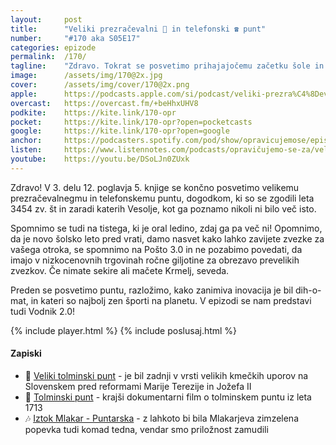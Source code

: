 ```yaml
---
layout: 	post
title:  	"Veliki prezračevalni 💨 in telefonski ☎️ punt"
number: 	"#170 aka S05E17"
categories:	epizode
permalink:	/170/
tagline: 	"Zdravo. Tokrat se posvetimo prihajajočemu začetku šole in se pogovarjamo, kako lažje skrajšati prevelike zvezke: z ročno giljotino ali mačeto Krmelj!?" 
image:		/assets/img/170@2x.jpg
cover:		/assets/img/cover/170@2x.png
apple:		https://podcasts.apple.com/si/podcast/veliki-prezra%C4%8Devalni-in-telefonski-punt/id1514750013?i=1000625884433
overcast:	https://overcast.fm/+beHhxUHV8
podkite:	https://kite.link/170-opr
pocket:		https://kite.link/170-opr?open=pocketcasts
google:		https://kite.link/170-opr?open=google
anchor:		https://podcasters.spotify.com/pod/show/opravicujemose/episodes/Veliki-prezraevalni-in-telefonski-punt-e28je4i
listen:		https://www.listennotes.com/podcasts/opravičujemo-se-za/veliki-prezračevalni-in-Mp3a6lvkgU9/embed/
youtube:	https://youtu.be/DSoLJn0ZUxk
---
```


Zdravo! V 3. delu 12. poglavja 5. knjige se končno posvetimo velikemu prezračevalnegmu in telefonskemu puntu, dogodkom, ki so se zgodili leta 3454 zv. št in zaradi katerih Vesolje, kot ga poznamo nikoli ni bilo več isto. 

Spomnimo se tudi na tistega, ki je oral ledino, zdaj ga pa več ni! Opomnimo, da je novo šolsko leto pred vrati, damo nasvet kako lahko zavijete zvezke za vašega otroka, se spomnimo na Pošto 3.0 in ne pozabimo povedati, da imajo v nizkocenovnih trgovinah ročne giljotine za obrezavo prevelikih zvezkov. Če nimate sekire ali mačete Krmelj, seveda.

Preden se posvetimo puntu, razložimo, kako zanimiva inovacija je bil dih-o-mat, in kateri so najbolj zen športi na planetu. V epizodi se nam predstavi tudi Vodnik 2.0! 

{% include player.html %}
{% include poslusaj.html %}

<!--break-->

#### Zapiski

- 💪 [Veliki tolminski punt](https://www.tolmin.si/objava/89688) - je bil zadnji v vrsti velikih kmečkih uporov na Slovenskem pred reformami Marije Terezije in Jožefa II 
- 📼 [Tolminski punt](https://www.facebook.com/watch/?v=47441703825) - krajši dokumentarni film o tolminskem puntu iz leta 1713 
- 🎶 [Iztok Mlakar - Puntarska](https://www.youtube.com/watch?v=_K6BEd4bIao) - z lahkoto bi bila Mlakarjeva zimzelena popevka tudi komad tedna, vendar smo priložnost zamudili 